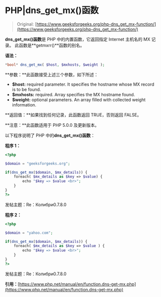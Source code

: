 # PHP|dns_get_mx()函数

> Original: [https://www.geeksforgeeks.org/php-dns_get_mx-function/](https://www.geeksforgeeks.org/php-dns_get_mx-function/)

**dns_get_mx()函数**是 PHP 中的内置函数，它返回指定 Internet 主机名的 MX 记录。 此函数是**getmxrr()**函数的别名。

**语法：**

```php
*bool* dns_get_mx( $host, $mxhosts, $weight );
```

**参数：**此函数接受上述三个参数，如下所述：

*   **$host:** required parameter. It specifies the hostname whose MX record is to be found.
*   **$mxhosts:** required. Array specifies the MX hostname found.
*   **$weight:** optional parameters. An array filled with collected weight information.

**返回值：**如果找到任何记录，此函数返回 TRUE，否则返回 FALSE。

**注意：**此函数适用于 PHP 5.0.0 及更新版本。

以下程序说明了 PHP 中的**dns_get_mx()函数**：

**程序 1：**

```php
<?php

$domain = "geeksforgeeks.org";

if(dns_get_mx($domain, $mx_details)) {
    foreach( $mx_details as $key => $value) {
        echo "$key => $value <br>";
    }
}
?>
```

发帖主题：Re：Колибри0.7.8.0

**程序 2：**

```php
<?php

$domain = "yahoo.com";

if(dns_get_mx($domain, $mx_details)) {
    foreach( $mx_details as $key => $value ) {
        echo "$key => $value <br>";
    }
}
?>
```

发帖主题：Re：Колибри0.7.8.0

**引用：**[https://www.php.net/manual/en/function.dns-get-mx.php](https://www.php.net/manual/en/function.dns-get-mx.php)